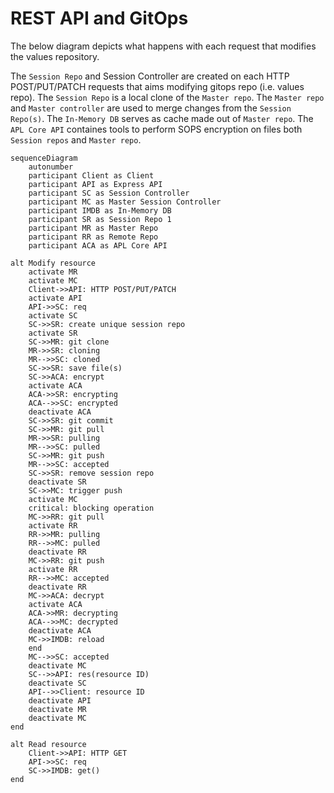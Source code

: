 # REST API and GitOps

The below diagram depicts what happens with each request that modifies the values repository.

The `Session Repo` and Session Controller are created on each HTTP POST/PUT/PATCH requests that aims modifying gitops repo (i.e. values repo). The `Session Repo` is a local clone of the `Master repo`. The `Master repo` and `Master controller` are used to merge changes from the `Session Repo(s)`. The `In-Memory DB` serves as cache made out of `Master repo`. The `APL Core API` containes tools to perform SOPS encryption on files both `Session repos` and `Master repo`.

```mermaid
sequenceDiagram
    autonumber
    participant Client as Client
    participant API as Express API
    participant SC as Session Controller
    participant MC as Master Session Controller
    participant IMDB as In-Memory DB
    participant SR as Session Repo 1
    participant MR as Master Repo
    participant RR as Remote Repo
    participant ACA as APL Core API

alt Modify resource
    activate MR
    activate MC
    Client->>API: HTTP POST/PUT/PATCH
    activate API
    API->>SC: req
    activate SC
    SC->>SR: create unique session repo
    activate SR
    SC->>MR: git clone
    MR->>SR: cloning
    MR-->>SC: cloned
    SC->>SR: save file(s)
    SC->>ACA: encrypt
    activate ACA
    ACA->>SR: encrypting
    ACA-->>SC: encrypted
    deactivate ACA
    SC->>SR: git commit
    SC->>MR: git pull
    MR->>SR: pulling
    MR-->>SC: pulled
    SC->>MR: git push
    MR-->>SC: accepted
    SC->>SR: remove session repo
    deactivate SR
    SC->>MC: trigger push
    activate MC
    critical: blocking operation
    MC->>RR: git pull
    activate RR
    RR->>MR: pulling
    RR-->>MC: pulled
    deactivate RR
    MC->>RR: git push
    activate RR
    RR-->>MC: accepted
    deactivate RR
    MC->>ACA: decrypt
    activate ACA
    ACA->>MR: decrypting
    ACA-->>MC: decrypted
    deactivate ACA
    MC->>IMDB: reload
    end
    MC-->>SC: accepted
    deactivate MC
    SC-->>API: res(resource ID)
    deactivate SC
    API-->>Client: resource ID
    deactivate API
    deactivate MR
    deactivate MC
end

alt Read resource
    Client->>API: HTTP GET
    API->>SC: req
    SC->>IMDB: get()
end
```
